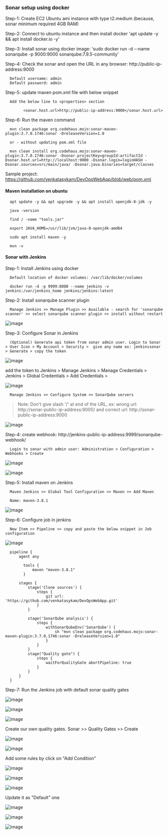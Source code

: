### Sonar setup using docker

Step-1: Create EC2 Ubuntu ami instance with type t2.medium (because, sonar minimum required 4GB RAM)

Step-2: Connect to ubuntu instance and then install docker 'apt update -y && apt install docker.io -y'

Step-3: Install sonar using docker image: 'sudo docker run -d --name sonarqube -p 9000:9000 sonarqube:7.9.5-community'

Step-4: Check the sonar and open the URL in any browser: http://public-ip-address:9000

      Default username: admin
      Default password: admin

Step-5: update maven pom.xml file with below snippet

      Add the below line to <properties> section
      
            <sonar.host.url>http://public-ip-address:9000</sonar.host.url>
            
Step-6: Run the maven command

      mvn clean package org.codehaus.mojo:sonar-maven-plugin:3.7.0.1746:sonar -DreleaseVersion=1.0
      
      or - without updating pom.xml file
      
      mvn clean install org.codehaus.mojo:sonar-maven-plugin:3.7.0.1746:sonar -Dsonar.projectKey=groupId:artifactId -Dsonar.host.url=http://localhost:9000 -Dsonar.login=loginHASH -Dsonar.sources=src/main/java/ -Dsonar.java.binaries=target/classes
      
      
Sample project: https://github.com/venkatasykam/DevOpsWebApp/blob/web/pom.xml


#### Maven installation on ubuntu

      apt update -y && apt upgrade -y && apt install openjdk-8-jdk -y
      
      java -version
      
      find / -name "tools.jar"
      
      export JAVA_HOME=/usr/lib/jvm/java-8-openjdk-amd64
      
      sudo apt install maven -y
      
      mvn -v

#### Sonar with Jenkins

Step-1: Install Jenkins using docker

      Default location of docker volumes: /var/lib/docker/volumes
      
      docker run -d -p 9999:8080 --name jenkins -v jenkins:/var/jenkins_home jenkins/jenkins:latest
      
Step-2: Install sonarqube scanner plugin

      Manage Jenkins >> Manage Plugin >> Available - search for 'sonarqube scanner' >> select sonarqube scanner plugin >> install without restart
      
![image](https://user-images.githubusercontent.com/24622526/127777873-e6d69b78-eba6-4fea-92b5-d8cdb51f9e99.png)

Step-3: Configure Sonar in Jenkins

      (Optional) Generate api token from sonar admin user. Login to Sonar > User Icon > My Account > Security >  give any name ex: jenkinssonar  > Generate > copy the token 

 ![image](https://user-images.githubusercontent.com/24622526/127779787-7b5e4217-5c9e-40e9-a5ff-ed91db532a28.png)

add the token to Jenkins > Manage Jenkins > Manage Credentials > Jenkins > Global Credentials > Add Credentials > 

![image](https://user-images.githubusercontent.com/24622526/127779880-de9b9b0f-828d-4b80-af0c-eda89014c754.png)
 
      Manage Jenkins >> Configure System >> SonarQube servers 
      
> Note: Don't give slash '/' at end of the URL, ex: wrong url: http://sonar-public-ip-address:9000/ and correct url: http://sonar-public-ip-address:9000


![image](https://user-images.githubusercontent.com/24622526/127779758-99981b16-d7e7-4eaf-bc5a-16f2395e84df.png)
      

Step-4: create webhook: http://jenkins-public-ip-address:9999/sonarqube-webhook/

      Login to sonar with admin user: Administration > Configuration > Webhooks > Create
      
![image](https://user-images.githubusercontent.com/24622526/127778846-b797733d-198a-42b4-8974-928477347770.png)

![image](https://user-images.githubusercontent.com/24622526/127779987-f5771d3d-f609-4b4c-a471-a78290e7aecd.png)


Step-5: Install maven on Jenkins

      Maven Jenkins >> Global Tool Configuration >> Maven >> Add Maven 
      
      Name: maven-3.8.1
      
![image](https://user-images.githubusercontent.com/24622526/127777598-09cc47ac-6183-4402-8260-10c310cda7ca.png)

Step-6: Configure job in jenkins

      New Item >> Pipeline >> copy and paste the below snippet in Job configuration


![image](https://user-images.githubusercontent.com/24622526/127778001-20dcb45d-8787-4739-abcd-338946b87cff.png)

      pipeline {
          agent any

            tools {
                maven "maven-3.8.1"
            }

          stages {
              stage('Clone sources') {
                  steps {
                      git url: 'https://github.com/venkatasykam/DevOpsWebApp.git'
                  }
              }

              stage('SonarQube analysis') {
                  steps {
                      withSonarQubeEnv('SonarQube') {
                          sh "mvn clean package org.codehaus.mojo:sonar-maven-plugin:3.7.0.1746:sonar -DreleaseVersion=1.0"
                      }
                  }
              }
              stage("Quality gate") {
                  steps {
                      waitForQualityGate abortPipeline: true
                  }
              }
          }
      }

Step-7: Run the Jenkins job with default sonar quality gates

![image](https://user-images.githubusercontent.com/24622526/127778246-82cc7d9e-99d9-44fc-8a77-c951d0022ad3.png)

![image](https://user-images.githubusercontent.com/24622526/127778551-2b30626e-e2a4-4800-8b36-cc1edb357065.png)

![image](https://user-images.githubusercontent.com/24622526/127779600-4535673b-dcbc-46c4-8293-447a71fd0f34.png)


Create our own quality gates. Sonar >> Quality Gates >> Create


![image](https://user-images.githubusercontent.com/24622526/127778354-154c1f28-b21a-40eb-9864-4229f68104c3.png)

![image](https://user-images.githubusercontent.com/24622526/127778377-e93601a5-6d7c-475a-a54b-f52ea131419b.png)


Add some rules by click on "Add Condition" 

![image](https://user-images.githubusercontent.com/24622526/127778410-b2e8f367-fd4e-4c31-b67a-10522f80794e.png)

![image](https://user-images.githubusercontent.com/24622526/127778439-6659aecb-bb9e-4176-b8ef-6068caa605ee.png)


![image](https://user-images.githubusercontent.com/24622526/127778479-aebff7af-365b-4b36-a8f7-5a78f2e95f90.png)

Update it as "Default" one

![image](https://user-images.githubusercontent.com/24622526/127778484-f204d46e-8bc7-448b-8dd3-de45619e7093.png)

![image](https://user-images.githubusercontent.com/24622526/127778633-d33bce62-2af2-4e02-85f4-91a03c02072c.png)


![image](https://user-images.githubusercontent.com/24622526/127779461-c9666cfb-b4f9-4c92-8bc1-0ebfa76b3c23.png)

